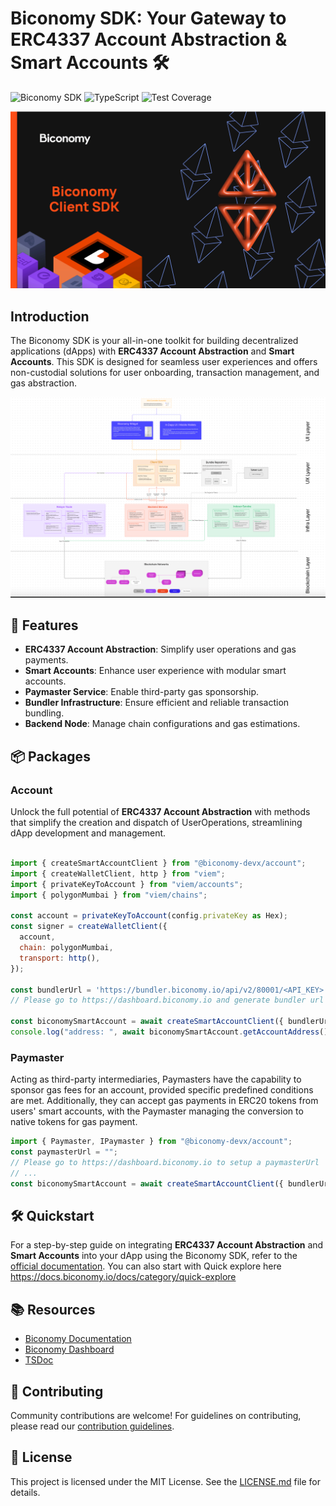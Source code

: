 # Biconomy SDK: Your Gateway to ERC4337 Account Abstraction & Smart Accounts 🛠️

![Biconomy SDK](https://img.shields.io/badge/Biconomy-SDK-blue.svg) ![TypeScript](https://img.shields.io/badge/-TypeScript-blue) ![Test Coverage](https://img.shields.io/badge/Coverage-45%25-yellow.svg)

<p align="center"><img src="./assets/readme/biconomy-client-sdk.png" width="550" alt="Biconomy SDK Banner"></p>

## Introduction

The Biconomy SDK is your all-in-one toolkit for building decentralized applications (dApps) with **ERC4337 Account Abstraction** and **Smart Accounts**. This SDK is designed for seamless user experiences and offers non-custodial solutions for user onboarding, transaction management, and gas abstraction.

<p align="center"><img src="./assets/readme/biconomy-sdk.png" width="550" alt="Biconomy SDK Diagram"></p>

## 🌟 Features

- **ERC4337 Account Abstraction**: Simplify user operations and gas payments.
- **Smart Accounts**: Enhance user experience with modular smart accounts.
- **Paymaster Service**: Enable third-party gas sponsorship.
- **Bundler Infrastructure**: Ensure efficient and reliable transaction bundling.
- **Backend Node**: Manage chain configurations and gas estimations.

## 📦 Packages

### Account

Unlock the full potential of **ERC4337 Account Abstraction** with methods that simplify the creation and dispatch of UserOperations, streamlining dApp development and management.

```javascript

import { createSmartAccountClient } from "@biconomy-devx/account";
import { createWalletClient, http } from "viem";
import { privateKeyToAccount } from "viem/accounts";
import { polygonMumbai } from "viem/chains";

const account = privateKeyToAccount(config.privateKey as Hex);
const signer = createWalletClient({
  account,
  chain: polygonMumbai,
  transport: http(),
});

const bundlerUrl = 'https://bundler.biconomy.io/api/v2/80001/<API_KEY>'
// Please go to https://dashboard.biconomy.io and generate bundler url

const biconomySmartAccount = await createSmartAccountClient({ bundlerUrl, signer });
console.log("address: ", await biconomySmartAccount.getAccountAddress());
```

### Paymaster

Acting as third-party intermediaries, Paymasters have the capability to sponsor gas fees for an account, provided specific predefined conditions are met. Additionally, they can accept gas payments in ERC20 tokens from users' smart accounts, with the Paymaster managing the conversion to native tokens for gas payment.

```javascript
import { Paymaster, IPaymaster } from "@biconomy-devx/account";
const paymasterUrl = "";
// Please go to https://dashboard.biconomy.io to setup a paymasterUrl
// ...
const biconomySmartAccount = await createSmartAccountClient({ bundlerUrl, signer, paymasterUrl });
```

## 🛠️ Quickstart

For a step-by-step guide on integrating **ERC4337 Account Abstraction** and **Smart Accounts** into your dApp using the Biconomy SDK, refer to the [official documentation](https://docs.biconomy.io/docs/overview). You can also start with Quick explore here https://docs.biconomy.io/docs/category/quick-explore

## 📚 Resources

- [Biconomy Documentation](https://docs.biconomy.io/docs/overview)
- [Biconomy Dashboard](https://dashboard.biconomy.io/)
- [TSDoc](https://bcnmy.github.io/biconomy-client-sdk)

## 🤝 Contributing

Community contributions are welcome! For guidelines on contributing, please read our [contribution guidelines](./CONTRIBUTING.md).

## 📜 License

This project is licensed under the MIT License. See the [LICENSE.md](./LICENSE.md) file for details.
